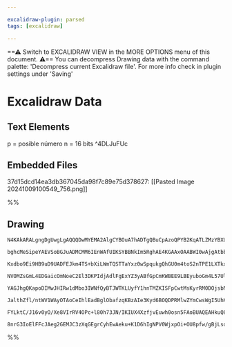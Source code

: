 ```yaml
---

excalidraw-plugin: parsed
tags: [excalidraw]

---
```

==⚠  Switch to EXCALIDRAW VIEW in the MORE OPTIONS menu of this document. ⚠== You can decompress Drawing data with the command palette: 'Decompress current Excalidraw file'. For more info check in plugin settings under 'Saving'


# Excalidraw Data
## Text Elements
p = posible número
n = 16 bits ^4DLJuFUc

## Embedded Files
37d15dcd14ea3db367045da98f7c89e75d378627: [[Pasted Image 20241009100549_756.png]]

%%
## Drawing
```compressed-json
N4KAkARALgngDgUwgLgAQQQDwMYEMA2AlgCYBOuA7hADTgQBuCpAzoQPYB2KqATLZMzYBXUtiRoIACyhQ4zZAHoFAc0JRJQgEYA6bGwC2CgF7N6hbEcK4OCtptbErHALRY8RMpWdx8Q1TdIEfARcZgRmBShcZQUebTiAVho6IIR9BA4oZm4AbXAwUDAi6HhxdEJ9aKR+YsYWdi40AGYABgA2Gsg61k4AOU4xbh4ARmGAdmGAFgAOabGO/MhCDmIs

bghcMeSipeYAEVSoBGJuADMCMM6IEnWAfUIKSYBBNkIm5RghAE4KGAAxOAABWI0wAjgAtbbFU6EfD4ADKsGC60EHihAigpDYAGsEAB1EjqIZXZiYnEIREwZESVE3K5YvySDjhbJoYZXNhwXDYNQwbjDFotK7WZTU1BCxYQTDcZyTYZxNotOVfHgtL5jL7TYZtSZXPloZytabaNptTXyhKqpqTBLDBIksm4gDCbHwbFI60x1mYXMCmXREE03OxygZ

Kxdbo9Ei9HB9uD9UADFEJkm4TS+bXiLWmTQSTTaYxz0wSpqukgQhGU0m4toS2nTPE1LXTkx1GpJCGO/JaPFzky+gt1ktDwjgAEliKzUDkALpXU7kdIT7gcIRw+nCFbM5hT1fryWaTfEACiwXSmSns6uQjgxFwRxObLGPGm/Z7kxaJaHOwgRA42JXNd8CuN1sFxR9UHOfBLklUl7yEKcIEQFZlmUAMYWCZcJCaMZiDtYhsDwyYQiaYhNHzMYlQSO9

NVOMZsGmL4EDGaicOmNoeC2El3DKPIdjAdlFgExYZ3yABfGpCmKWBEE9LBEyuboGm4L57UlJS+gGMpZi1KY5i+K5llWaUJFwJ4A0IfZDi7NAoJgn8bgkSY9gAGQAKSEP4AFVsHQ2EESRMoIFpE4HSxXECWIIk0D4WDHQpQKUVdOlJQZKttynQSf05bleW7CUfxFMUCuKEzUGcUZMzVHgEmfHhJhYj81T1GURiaeJJgbBIEkYgUaoWH9SXChAI3dd

YAGJhgQKapoDIMwJHIRw1dMbo3IWNfQyBTJWTKLUyfY1hnTMZKISFpCwtMsKyrRM0DOjsbNQW0viaO1Jneq5FvHSdcjnSUF1wJcIL3YDUqPDLAP3H9DyWk8zy2y8/p/G87wffln2LfNiwanMQOWAC0BBkC2DAx67IQedOCgeFCCMMpVUpzI/kB2F9VQLLpPk9Y4FQABeVA4DYVhNGCVAOAAL/SLEAB0OA4Pn2baVBNDUbJ6UoAAVLmJB5/nBeF0W

JalthZfl/ntWV1WAyOTAoCeIhlEadBglObafzqKBzAIe3Kyd6BOQDPRMlwZYmCwsWgI5UhK2WAgtdt7mFf1wgRYQMXJaYE25YVi2VayANcCEKA2AAJXCWmykxIQKclP8EAACWu6s2XiBJxPAJGNjgOBEXvMopOgct0nWB3qxqBhCAQCgACFg0W5bIwm05l5XqEIGwEQEzHI59ERYbRqjdBJumk+1430gt532eFrDYgD89da4wTM/N627e0j+fzKT

FYLktC/J16v0yO/Xe8VIrRV4OPc+l80h73JN/IKIUX4XzfjvEuwh0osn5FAoBUAQEAHkuQ8lgPlHBKDgE7z+FTZm+hWbYIAdA1BH8qY0zpkMEqgDyF4J3vHO2Ds/YuzdpARhFDYFRFIHbC+bAKDllwMDSODDcEgOPCsJ4UiZEhAghsdRa9mDYCxHCAAGjWdo9ZGKKmmD2L4GZaoDQEPo10+AACaaZWjaGGAOL4HjOoFnzK2ceRg2AGG4FJLoBBq7

8nrG3IoElFFcJAeg2GEMJC3zXqGEgrCyhEwAeku+K1D6hIgNPV0WjxpOi+OU8pfw/gBjLsoNc8YJrHj2M05p1SIDiTIQmOBuJCGe04LuBRxQ4CBDMMIZgABxaOxBMmQ1BtCRcCAy4rCYKhEJkoMi4FThBKuNcfzYCIHAbguyrgcEBpXUg1cORFzrscy5CBOkALsAAKwQNgLI8IzlwAALJsFWCorZwQILk3ALEyAGFwghLEiAMSQA
```
%%